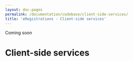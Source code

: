 ```yaml
---
layout: doc-pages
permalink: /documentation/codebase/client-side-services/
title: 'eRegistrations - Client-side services'
---
```


<span class="label label-info">Coming soon</span>

# Client-side services
